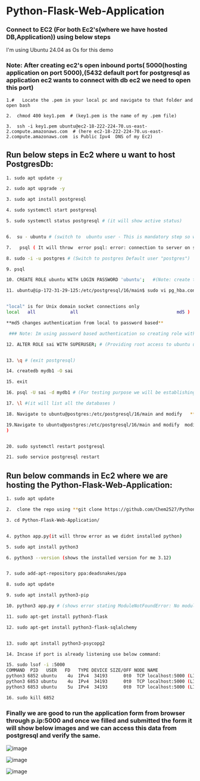 # Python-Flask-Web-Application

### Connect to EC2 (For both Ec2's(where we have hosted DB,Application)) using below steps
I'm using Ubuntu 24.04 as  Os for this demo

### Note: After creating ec2's open inbound ports( 5000(hosting application on port 5000),(5432 default port for postgresql as application ec2 wants to connect with db ec2 we need to open this port) 
    1.#   Locate the .pem in your local pc and navigate to that folder and open bash 
    
    2.  chmod 400 key1.pem  # (key1.pem is the name of my .pem file)
    
    3.  ssh -i key1.pem ubuntu@ec2-18-222-224-70.us-east-2.compute.amazonaws.com  # (here ec2-18-222-224-70.us-east-2.compute.amazonaws.com  is Public Ipv4  DNS of my Ec2)


## Run below steps in Ec2 where u want to host PostgresDb:
```bash
1. sudo apt update -y

2. sudo apt upgrade -y

3. sudo apt install postgresql

4. sudo systemctl start postgresql

5. sudo systemctl status postgresql # (it will show active status)


6.  su - ubuntu # (switch to  ubuntu user - This is mandatory step so wherever your current  path is  just change directory  in upcoming steps u will get to know why)

7.   psql ( It will throw  error psql: error: connection to server on socket "/var/run/postgresql/.s.PGSQL.5432" failed: FATAL:  role "ubuntu" does not exist)

8. sudo -i -u postgres # (Switch to postgres Default user "postgres")

9. psql

10. CREATE ROLE ubuntu WITH LOGIN PASSWORD 'ubuntu';   #(Note: create the username with exactly as"ubuntu" as by default only peer authentication is enabled in ec2.)

11. ubuntu@ip-172-31-29-125:/etc/postgresql/16/main$ sudo vi pg_hba.conf # (If someone wants to create a different role name navigate to "/etc/postgresql/<version>/main/" and modify   file pg_hba.conf by looking for  words "all all peer" and modify this to as shown below


"local" is for Unix domain socket connections only
local   all             all                                     md5 )

**md5 changes authentication from local to password based**

 ### Note: Im using password based authentication so creating role with name "sai" and im going to create database "mydb1"

12. ALTER ROLE sai WITH SUPERUSER; # (Providing root access to ubuntu user- not recommened)


13. \q # (exit postgresql)

14. createdb mydb1 -O sai

15. exit

16. psql -U sai -d mydb1 # (For testing purpose we will be establishing a connection to database which is owned by ubuntu user)

17. \l #(it will list all the databases )

18. Navigate to ubuntu@postgres:/etc/postgresql/16/main and modify   **postgresql.conf** and look for **#listen_addresses = 'localhost'** and replace it with **listen_addresses = '*'**

19.Navigate to ubuntu@postgres:/etc/postgresql/16/main and modify  modify **pg_hba.conf**  and at bottom add "host    mydb1 # (replace with db u created earlier)   # sai(owner of db)    3.129.8.10/32 #(Ipv4 range)    md5 # (enabling pswd authentication)"   --->  overall # (host    mydb1    sai    3.129.8.10/32    md5
)


20. sudo systemctl restart postgresql

21. sudo service postgresql restart
```









## Run below commands in Ec2  where we are hosting  the  Python-Flask-Web-Application:
```bash
1. sudo apt update

2.  clone the repo using **git clone https://github.com/Chem2527/Python-Flask-Web-Application.git**  # (ensure git is installed)

3. cd Python-Flask-Web-Application/


4. python app.py(it will throw error as we didnt installed python)

5. sudo apt install python3

6. python3 --version (shows the installed version for me 3.12)


7. sudo add-apt-repository ppa:deadsnakes/ppa

8. sudo apt update

9. sudo apt install python3-pip

10. python3 app.py # (shows error stating ModuleNotFoundError: No module named 'flask')

11. sudo apt-get install python3-flask

12. sudo apt-get install python3-flask-sqlalchemy


13. sudo apt install python3-psycopg2

14. Incase if port is already listening use below command:

15. sudo lsof -i :5000
COMMAND  PID   USER   FD   TYPE DEVICE SIZE/OFF NODE NAME
python3 6852 ubuntu    4u  IPv4  34193      0t0  TCP localhost:5000 (LISTEN)
python3 6853 ubuntu    4u  IPv4  34193      0t0  TCP localhost:5000 (LISTEN)
python3 6853 ubuntu    5u  IPv4  34193      0t0  TCP localhost:5000 (LISTEN)

16. sudo kill 6852
```
### Finally we are good to run the application form from browser through p.ip:5000 and once we filled and submitted the form it will show below images and we can access this data from postgresql and verify the same.


![image](https://github.com/user-attachments/assets/7a759592-f66d-4b29-8c64-71c6fdf844b1)



 ![image](https://github.com/user-attachments/assets/623af479-069a-4db9-99fd-2bd01614f306)

 
![image](https://github.com/user-attachments/assets/371f5640-c4cc-46a1-8455-7fe9a8065bfc)










   



 











